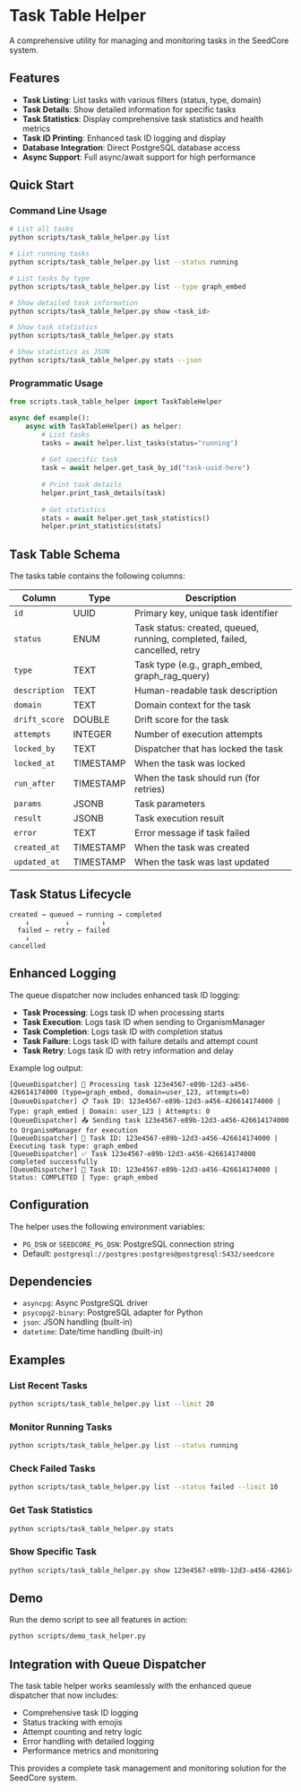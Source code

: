 # Task Table Helper

A comprehensive utility for managing and monitoring tasks in the SeedCore system.

## Features

- **Task Listing**: List tasks with various filters (status, type, domain)
- **Task Details**: Show detailed information for specific tasks
- **Task Statistics**: Display comprehensive task statistics and health metrics
- **Task ID Printing**: Enhanced task ID logging and display
- **Database Integration**: Direct PostgreSQL database access
- **Async Support**: Full async/await support for high performance

## Quick Start

### Command Line Usage

```bash
# List all tasks
python scripts/task_table_helper.py list

# List running tasks
python scripts/task_table_helper.py list --status running

# List tasks by type
python scripts/task_table_helper.py list --type graph_embed

# Show detailed task information
python scripts/task_table_helper.py show <task_id>

# Show task statistics
python scripts/task_table_helper.py stats

# Show statistics as JSON
python scripts/task_table_helper.py stats --json
```

### Programmatic Usage

```python
from scripts.task_table_helper import TaskTableHelper

async def example():
    async with TaskTableHelper() as helper:
        # List tasks
        tasks = await helper.list_tasks(status="running")
        
        # Get specific task
        task = await helper.get_task_by_id("task-uuid-here")
        
        # Print task details
        helper.print_task_details(task)
        
        # Get statistics
        stats = await helper.get_task_statistics()
        helper.print_statistics(stats)
```

## Task Table Schema

The tasks table contains the following columns:

| Column | Type | Description |
|--------|------|-------------|
| `id` | UUID | Primary key, unique task identifier |
| `status` | ENUM | Task status: created, queued, running, completed, failed, cancelled, retry |
| `type` | TEXT | Task type (e.g., graph_embed, graph_rag_query) |
| `description` | TEXT | Human-readable task description |
| `domain` | TEXT | Domain context for the task |
| `drift_score` | DOUBLE | Drift score for the task |
| `attempts` | INTEGER | Number of execution attempts |
| `locked_by` | TEXT | Dispatcher that has locked the task |
| `locked_at` | TIMESTAMP | When the task was locked |
| `run_after` | TIMESTAMP | When the task should run (for retries) |
| `params` | JSONB | Task parameters |
| `result` | JSONB | Task execution result |
| `error` | TEXT | Error message if task failed |
| `created_at` | TIMESTAMP | When the task was created |
| `updated_at` | TIMESTAMP | When the task was last updated |

## Task Status Lifecycle

```
created → queued → running → completed
    ↓         ↓        ↓
  failed ← retry ← failed
    ↓
cancelled
```

## Enhanced Logging

The queue dispatcher now includes enhanced task ID logging:

- **Task Processing**: Logs task ID when processing starts
- **Task Execution**: Logs task ID when sending to OrganismManager
- **Task Completion**: Logs task ID with completion status
- **Task Failure**: Logs task ID with failure details and attempt count
- **Task Retry**: Logs task ID with retry information and delay

Example log output:
```
[QueueDispatcher] 🚀 Processing task 123e4567-e89b-12d3-a456-426614174000 (type=graph_embed, domain=user_123, attempts=0)
[QueueDispatcher] 📋 Task ID: 123e4567-e89b-12d3-a456-426614174000 | Type: graph_embed | Domain: user_123 | Attempts: 0
[QueueDispatcher] 📤 Sending task 123e4567-e89b-12d3-a456-426614174000 to OrganismManager for execution
[QueueDispatcher] 🎯 Task ID: 123e4567-e89b-12d3-a456-426614174000 | Executing task type: graph_embed
[QueueDispatcher] ✅ Task 123e4567-e89b-12d3-a456-426614174000 completed successfully
[QueueDispatcher] 🎉 Task ID: 123e4567-e89b-12d3-a456-426614174000 | Status: COMPLETED | Type: graph_embed
```

## Configuration

The helper uses the following environment variables:

- `PG_DSN` or `SEEDCORE_PG_DSN`: PostgreSQL connection string
- Default: `postgresql://postgres:postgres@postgresql:5432/seedcore`

## Dependencies

- `asyncpg`: Async PostgreSQL driver
- `psycopg2-binary`: PostgreSQL adapter for Python
- `json`: JSON handling (built-in)
- `datetime`: Date/time handling (built-in)

## Examples

### List Recent Tasks
```bash
python scripts/task_table_helper.py list --limit 20
```

### Monitor Running Tasks
```bash
python scripts/task_table_helper.py list --status running
```

### Check Failed Tasks
```bash
python scripts/task_table_helper.py list --status failed --limit 10
```

### Get Task Statistics
```bash
python scripts/task_table_helper.py stats
```

### Show Specific Task
```bash
python scripts/task_table_helper.py show 123e4567-e89b-12d3-a456-426614174000
```

## Demo

Run the demo script to see all features in action:

```bash
python scripts/demo_task_helper.py
```

## Integration with Queue Dispatcher

The task table helper works seamlessly with the enhanced queue dispatcher that now includes:

- Comprehensive task ID logging
- Status tracking with emojis
- Attempt counting and retry logic
- Error handling with detailed logging
- Performance metrics and monitoring

This provides a complete task management and monitoring solution for the SeedCore system.
